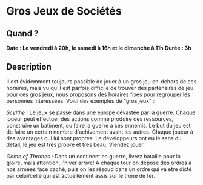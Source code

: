 # Gros Jeux de Sociétés

## Quand ?
**Date : Le vendredi à 20h, le samedi à 16h et le dimanche à 11h**
**Durée  : 3h**

## Description
Il est évidemment toujours possible de jouer à un gros jeu en-dehors de ces horaires, mais vu qu'il est parfois difficile de trouver des partenaires de jeu pour ces gros jeux, nous proposons des horaires fixes pour regrouper les personnes intéressées. Voici des exemples de "gros jeux" :

*Scylthe :* Le jeux se passe dans une europe dévastée par la guerre. Chaque joueur peut effectuer des actions comme produire des ressources, construire un batiment, ou faire la guerre à ses ennemis. Le but du jeu est de faire un certain nombre d'achivement avant les autres. Chaque joueur à des avantages qui lui sont propres. Le développeurs ont eu le sens du détail, le jeu est trés propre et tres beau. Viendez jouer. 

*Game of Thrones :* Dans un continent en guerre, livrez bataille pour la gloire, mais attention, l'hiver arrive!
A chaque tour on dépose des ordres à nos armées face caché, puis on les résoud dans un ordre qui va etre dicté par celui/celle qui est actuellement assis sur le trone de fer. 